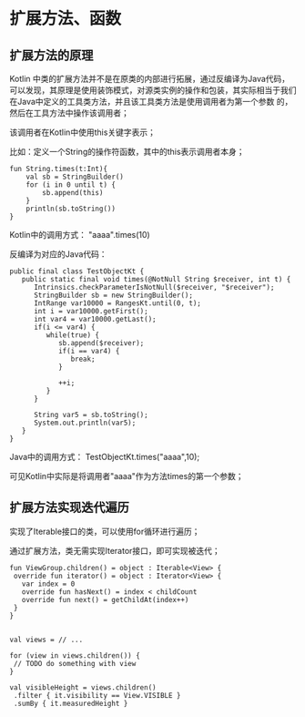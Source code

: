 # 扩展方法、函数

## 扩展方法的原理

  Kotlin 中类的扩展方法并不是在原类的内部进行拓展，通过反编译为Java代码，可以发现，其原理是使用装饰模式，对源类实例的操作和包装，其实际相当于我们在Java中定义的工具类方法，并且该工具类方法是使用调用者为第一个参数
的，然后在工具方法中操作该调用者；

该调用者在Kotlin中使用this关键字表示；

比如：定义一个String的操作符函数，其中的this表示调用者本身；

```
fun String.times(t:Int){
    val sb = StringBuilder()
    for (i in 0 until t) {
        sb.append(this)
    }
    println(sb.toString())
}
```

Kotlin中的调用方式： "aaaa".times(10)

反编译为对应的Java代码：

```
public final class TestObjectKt {
   public static final void times(@NotNull String $receiver, int t) {
      Intrinsics.checkParameterIsNotNull($receiver, "$receiver");
      StringBuilder sb = new StringBuilder();
      IntRange var10000 = RangesKt.until(0, t);
      int i = var10000.getFirst();
      int var4 = var10000.getLast();
      if(i <= var4) {
         while(true) {
            sb.append($receiver);
            if(i == var4) {
               break;
            }

            ++i;
         }
      }

      String var5 = sb.toString();
      System.out.println(var5);
   }
}
```

Java中的调用方式： TestObjectKt.times("aaaa",10);

可见Kotlin中实际是将调用者"aaaa"作为方法times的第一个参数；

## 扩展方法实现迭代遍历

 实现了Iterable接口的类，可以使用for循环进行遍历；
 
 通过扩展方法，类无需实现Iterator接口，即可实现被迭代；
 
    fun ViewGroup.children() = object : Iterable<View> {
     override fun iterator() = object : Iterator<View> {
       var index = 0
       override fun hasNext() = index < childCount
       override fun next() = getChildAt(index++)
     }
    }


    val views = // ...
    
    for (view in views.children()) {
     // TODO do something with view
    }
    
    val visibleHeight = views.children()
     .filter { it.visibility == View.VISIBLE }
     .sumBy { it.measuredHeight }
